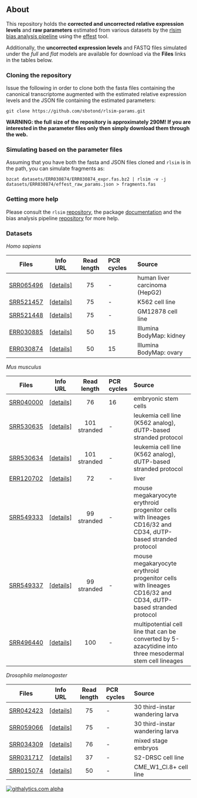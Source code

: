 ## About

This repository holds the **corrected and uncorrected relative expression levels** and **raw parameters** estimated from various datasets by
the [rlsim](http://bit.ly/rlsim-git) [bias analysis pipeline](http://bit.ly/rlsim-pl) using the [effest](http://bit.ly/rlsim-doc) tool.

Additionally, the **uncorrected expression levels** and FASTQ files simulated under the *full* and *flat* models are available for download via the **Files** links in the tables below.

### Cloning the repository

Issue the following in order to clone both the fasta files containing the canonical transcriptome augmented with the estimated relative expression levels and the JSON file containing the estimated parameters:

```
git clone https://github.com/sbotond/rlsim-params.git
```

**WARNING: the full size of the repository is approximately 290M! If you are interested in the parameter files only then simply download them through the web.**

### Simulating based on the parameter files

Assuming that you have both the fasta and JSON files cloned and `rlsim` is in the path, you can simulate fragments as:

```
bzcat datasets/ERR030874/ERR030874_expr.fas.bz2 | rlsim -v -j datasets/ERR030874/effest_raw_params.json > fragments.fas
```
### Getting more help

Please consult the `rlsim` [repository](http://bit.ly/rlsim-git), the package [documentation](http://rlsim-doc) and the bias analysis pipeline [repository](http://bit.ly/rlsim-pl) for more help.

### Datasets

*Homo sapiens*

|                         Files                                            |              Info URL            | Read length | PCR cycles| Source                         |
|:----------------------------------------------------------------------------------:|:--------------------------------:|:-----------:|:----------|:-------------------------------|
|[SRR065496](https://github.com/sbotond/rlsim-params/tree/master/datasets/SRR065496) | [[details]](http://j.mp/10gF04D) |      75     |     -     | human liver carcinoma (HepG2)  |
|[SRR521457](https://github.com/sbotond/rlsim-params/tree/master/datasets/SRR521457) | [[details]](http://j.mp/10gF04D) |      75     |     -     | K562 cell line                 |
|[SRR521448](https://github.com/sbotond/rlsim-params/tree/master/datasets/SRR521448) | [[details]](http://j.mp/10gF04D) |      75     |     -     | GM12878 cell line              |
|[ERR030885](https://github.com/sbotond/rlsim-params/tree/master/datasets/ERR030885) | [[details]](http://j.mp/10gF8kP) |      50     |     15    | Illumina BodyMap: kidney       |
|[ERR030874](https://github.com/sbotond/rlsim-params/tree/master/datasets/ERR030874) | [[details]](http://j.mp/10gF8kP) |      50     |     15    | Illumina BodyMap: ovary        |

*Mus musculus*

|                         Files                                            |              Info URL            | Read length | PCR cycles| Source                         |
|:----------------------------------------------------------------------------------:|:--------------------------------:|:-----------:|:----------|:-------------------------------|
|[SRR040000](https://github.com/sbotond/rlsim-params/tree/master/datasets/SRR040000) | [[details]](http://j.mp/10gFhoe) |      76     |     16    | embryonic stem cells           |
|[SRR530635](https://github.com/sbotond/rlsim-params/tree/master/datasets/SRR530635) | [[details]](http://j.mp/109cLZI) |101 stranded |     -     | leukemia cell line (K562 analog), dUTP-based stranded protocol|
|[SRR530634](https://github.com/sbotond/rlsim-params/tree/master/datasets/SRR530634) | [[details]](http://j.mp/109cLZI) |101 stranded |     -     | leukemia cell line (K562 analog), dUTP-based stranded protocol|
|[ERR120702](https://github.com/sbotond/rlsim-params/tree/master/datasets/ERR120702) | [[details]](http://j.mp/10gFpUJ) |      72     |     -     | liver                          |
|[SRR549333](https://github.com/sbotond/rlsim-params/tree/master/datasets/SRR549333) | [[details]](http://j.mp/10gFoAj) | 99 stranded |     -     | mouse megakaryocyte erythroid progenitor cells with lineages CD16/32 and CD34, dUTP-based stranded protocol|
|[SRR549337](https://github.com/sbotond/rlsim-params/tree/master/datasets/SRR549337) | [[details]](http://j.mp/10gFoAj) | 99 stranded |     -     | mouse megakaryocyte erythroid progenitor cells with lineages CD16/32 and CD34, dUTP-based stranded protocol |
|[SRR496440](https://github.com/sbotond/rlsim-params/tree/master/datasets/SRR496440) | [[details]](http://j.mp/10gFyaG) |     100     |     -     | multipotential cell line that can be converted by 5-azacytidine into three mesodermal stem cell lineages |

*Drosophila melanogaster*

|                         Files                                            |              Info URL            | Read length | PCR cycles| Source                         |
|:----------------------------------------------------------------------------------:|:--------------------------------:|:-----------:|:----------|:-------------------------------|
|[SRR042423](https://github.com/sbotond/rlsim-params/tree/master/datasets/SRR042423) | [[details]](http://j.mp/10gFGad) |      75     |     -     | 30 third-instar wandering larva|
|[SRR059066](https://github.com/sbotond/rlsim-params/tree/master/datasets/SRR059066) | [[details]](http://j.mp/10gFGad) |      75     |     -     | 30 third-instar wandering larva|
|[SRR034309](https://github.com/sbotond/rlsim-params/tree/master/datasets/SRR034309) | [[details]](http://j.mp/10gFQOU) |      76     |     -     | mixed stage embryos            |
|[SRR031717](https://github.com/sbotond/rlsim-params/tree/master/datasets/SRR031717) | [[details]](http://j.mp/109dj1L) |      37     |     -     | S2-DRSC cell line              |
|[SRR015074](https://github.com/sbotond/rlsim-params/tree/master/datasets/SRR015074) | [[details]](http://j.mp/10gFUOP) |      50     |     -     | CME\_W1\_Cl.8+ cell line       |

[![githalytics.com alpha](https://cruel-carlota.pagodabox.com/148f65c0b66e11e434c4f7d1f892640e "githalytics.com")](http://githalytics.com/sbotond/rlsim-params)
